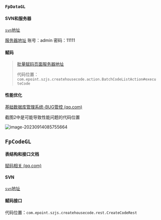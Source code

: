 ### `FpDataGL`

#### SVN和服务器

[`svn`地址](svn://192.168.0.51/2021/BJJFFW2B/住建部信息资源整合平台二期深化（含全国房屋市政数据管理应用平台）/Trunk/code/房普数据管理)

[服务器地址](http://219.142.101.192/zjbfpdata) 账号：admin 密码：11111

#### 赋码

> [批量赋码页面服务器地址](http://219.142.101.192/zjbfpdata/bldgcodeinfo/batchcode_list)
>
> 代码位置：`com.epoint.szjs.createhousecode.action.BatchCodeListAction#executeCode`

#### 性能优化

[基础数据库管理系统-BUG管控 (qq.com)](https://docs.qq.com/sheet/DVHhCV3FXTndhTXly?tab=qajis0)

截图2中是可能导致性能问题的代码位置

![image-20230914085755664](C:\Users\xml00\AppData\Roaming\Typora\typora-user-images\image-20230914085755664.png)

## `FpCodeGL`

#### 表结构和接口文档

[赋码相关 (qq.com)](https://docs.qq.com/doc/DYmFLQ0ZwRGxvckhO)

#### SVN

[`svn`地址](svn://192.168.0.51/2021/BJJFFW2B/住建部信息资源整合平台二期深化（含全国房屋市政数据管理应用平台）/Trunk/code/房普赋码平台)

#### 赋码接口

代码位置：`com.epoint.szjs.createhousecode.rest.CreateCodeRest`
